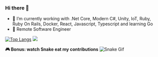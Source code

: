 ### Hi there 👋

- 🔭  I’m currently working with .Net Core, Modern C#, Unity, IoT, Ruby, Ruby On Rails, Docker, React, Javascript, Typescript and learning Go
- 🦄  Remote Software Engineer 

[![Top Langs](https://github-readme-stats.vercel.app/api/top-langs/?username=ByteDecoder&layout=compact)](https://github.com/ByteDecoder/github-readme-stats)
![](https://github-readme-stats.vercel.app/api?username=ByteDecoder&show_icons=true&theme=dark&line_height=33)

**🎮 Bonus: watch Snake eat my contributions**
<img src="https://github.com/bytedecoder/bytedecoder/blob/output/github-contribution-grid-snake.svg" alt="Snake Gif" /> <br/><br/>
